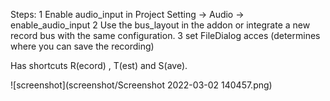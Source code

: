 Steps:
1 Enable audio_input in Project Setting -> Audio -> enable_audio_input
2 Use the bus_layout in the addon or integrate a new record bus with the same configuration.
3 set FileDialog acces (determines where you can save the recording)

Has shortcuts R(ecord) , T(est) and S(ave).

![screenshot](screenshot/Screenshot 2022-03-02 140457.png)